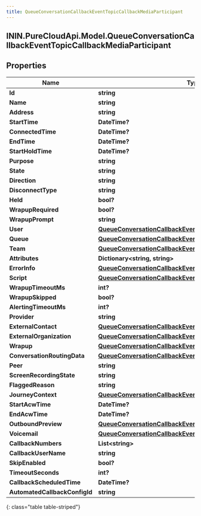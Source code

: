 ```yaml
---
title: QueueConversationCallbackEventTopicCallbackMediaParticipant
---
```

## ININ.PureCloudApi.Model.QueueConversationCallbackEventTopicCallbackMediaParticipant

## Properties

|Name | Type | Description | Notes|
|------------ | ------------- | ------------- | -------------|
| **Id** | **string** |  | [optional] |
| **Name** | **string** |  | [optional] |
| **Address** | **string** |  | [optional] |
| **StartTime** | **DateTime?** |  | [optional] |
| **ConnectedTime** | **DateTime?** |  | [optional] |
| **EndTime** | **DateTime?** |  | [optional] |
| **StartHoldTime** | **DateTime?** |  | [optional] |
| **Purpose** | **string** |  | [optional] |
| **State** | **string** |  | [optional] |
| **Direction** | **string** |  | [optional] |
| **DisconnectType** | **string** |  | [optional] |
| **Held** | **bool?** |  | [optional] |
| **WrapupRequired** | **bool?** |  | [optional] |
| **WrapupPrompt** | **string** |  | [optional] |
| **User** | [**QueueConversationCallbackEventTopicUriReference**](QueueConversationCallbackEventTopicUriReference.html) |  | [optional] |
| **Queue** | [**QueueConversationCallbackEventTopicUriReference**](QueueConversationCallbackEventTopicUriReference.html) |  | [optional] |
| **Team** | [**QueueConversationCallbackEventTopicUriReference**](QueueConversationCallbackEventTopicUriReference.html) |  | [optional] |
| **Attributes** | **Dictionary&lt;string, string&gt;** |  | [optional] |
| **ErrorInfo** | [**QueueConversationCallbackEventTopicErrorBody**](QueueConversationCallbackEventTopicErrorBody.html) |  | [optional] |
| **Script** | [**QueueConversationCallbackEventTopicUriReference**](QueueConversationCallbackEventTopicUriReference.html) |  | [optional] |
| **WrapupTimeoutMs** | **int?** |  | [optional] |
| **WrapupSkipped** | **bool?** |  | [optional] |
| **AlertingTimeoutMs** | **int?** |  | [optional] |
| **Provider** | **string** |  | [optional] |
| **ExternalContact** | [**QueueConversationCallbackEventTopicUriReference**](QueueConversationCallbackEventTopicUriReference.html) |  | [optional] |
| **ExternalOrganization** | [**QueueConversationCallbackEventTopicUriReference**](QueueConversationCallbackEventTopicUriReference.html) |  | [optional] |
| **Wrapup** | [**QueueConversationCallbackEventTopicWrapup**](QueueConversationCallbackEventTopicWrapup.html) |  | [optional] |
| **ConversationRoutingData** | [**QueueConversationCallbackEventTopicConversationRoutingData**](QueueConversationCallbackEventTopicConversationRoutingData.html) |  | [optional] |
| **Peer** | **string** |  | [optional] |
| **ScreenRecordingState** | **string** |  | [optional] |
| **FlaggedReason** | **string** |  | [optional] |
| **JourneyContext** | [**QueueConversationCallbackEventTopicJourneyContext**](QueueConversationCallbackEventTopicJourneyContext.html) |  | [optional] |
| **StartAcwTime** | **DateTime?** |  | [optional] |
| **EndAcwTime** | **DateTime?** |  | [optional] |
| **OutboundPreview** | [**QueueConversationCallbackEventTopicDialerPreview**](QueueConversationCallbackEventTopicDialerPreview.html) |  | [optional] |
| **Voicemail** | [**QueueConversationCallbackEventTopicVoicemail**](QueueConversationCallbackEventTopicVoicemail.html) |  | [optional] |
| **CallbackNumbers** | **List&lt;string&gt;** |  | [optional] |
| **CallbackUserName** | **string** |  | [optional] |
| **SkipEnabled** | **bool?** |  | [optional] |
| **TimeoutSeconds** | **int?** |  | [optional] |
| **CallbackScheduledTime** | **DateTime?** |  | [optional] |
| **AutomatedCallbackConfigId** | **string** |  | [optional] |
{: class="table table-striped"}


